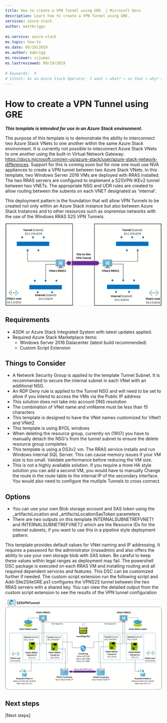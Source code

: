 ```yaml
---
title: How to create a VPN Tunnel using GRE. | Microsoft Docs
description: Learn how to create a VPN Tunnel using GRE.
services: azure-stack
author: mattbriggs

ms.service: azure-stack
ms.topic: how-to
ms.date: 09/19/2019
ms.author: mabrigg
ms.reviewer: sijuman
ms.lastreviewed: 09/19/2019

# keywords:  X
# Intent: As an Azure Stack Operator, I want < what? > so that < why? >
---
```


# How to create a VPN Tunnel using GRE

***This template is intended for use in an Azure Stack environment.***

The purpose of this template is to demonstrate the ability to interconnect two Azure Stack VNets to one another within the same Azure Stack environment.  It is currently not possible to inteconnect Azure Stack VNets to one another using the built-in Virtual Network Gateway:  https://docs.microsoft.com/en-us/azure-stack/user/azure-stack-network-differences.  Support for this is coming soon but for now one must use NVA appliances to create a VPN tunnel between two Azure Stack VNets.  In this template, two Windows Server 2016 VMs are deployed with RRAS installed.  The two RRAS servers are configured to implement a S2SVPN IKEv2 tunnel between two VNETs.  The appropriate NSG and UDR rules are created to allow routing between the subents on each VNET designated as 'internal'.  

This deployment pattern is the foundation that will allow VPN Tunnels to be created not only within an Azure Stack instance but also between Azure Stack Instances and to other resources such as onpremise networks with the use of the Windows RRAS S2S VPN Tunnels.

![alt text](./media/azure-stack-network-howto-vpn-tunnel-gre/overview.png)

## Requirements

- ASDK or Azure Stack Integrated System with latest updates applied. 
- Required Azure Stack Marketplace items:
    -  Windows Server 2016 Datacenter (latest build recommended)
	-  Custom Script Extension

## Things to Consider

- A Network Security Group is applied to the template Tunnel Subnet.  It is recommended to secure the internal subnet in each VNet with an additional NSG.
- An RDP Deny rule is applied to the Tunnel NSG and will need to be set to allow if you intend to access the VMs via the Public IP address
- This solution does not take into account DNS resolution
- The combination of VNet name and vmName must be less than 15 characters
- This template is designed to have the VNet names customized for VNet1 and VNet2
- This template is using BYOL windows
- When deleting the resource group, currently on (1907) you have to manually detach the NSG's from the tunnel subnet to ensure the delete resource group completes
- This template is using a DS3v2 vm.  The RRAS service installs and run Windows internal SQL Server.  This can cause memory issues if your VM size is too small.  Validate performance before reducing the VM size.
- This is not a highly avaliable solution.  If you require a more HA style solution you can add a second VM, you would have to manually Change the route in the route table to the internal IP of the secondary interface.  You would also need to configure the mutliple Tunnels to cross connect.

## Options

- You can use your own Blob storage account and SAS token using the _artifactsLocation and _artifactsLocationSasToken parameters
- There are two outputs on this template INTERNALSUBNETREFVNET1 and INTERNALSUBNETREFVNET2 which are the Resource IDs for the internel subnets, if you want to use this in a pipeline style deployment pattern.

This template provides default values for VNet naming and IP addressing.  It requires a password for the administrator (rrasadmin) and also offers the ability to use your own storage blob with SAS token.  Be careful to keep these values within legal ranges as deployment may fail.  The powershell DSC package is executed on each RRAS VM and installing routing and all required dependent services and features.  This DSC can be customized further if needed.  The custom script extension run the following script and Add-Site2SiteGRE.ps1 configures the VPNS2S tunnel between the two RRAS servers with a shared key.  You can view the detailed output from the custom script extension to see the results of the VPN tunnel configuration

![alt text](./media/azure-stack-network-howto-vpn-tunnel-gre/s2svpntunnel.png)

## Next steps

\[Next steps\]